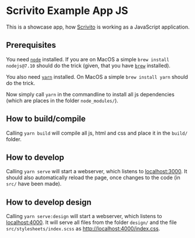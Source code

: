 # Scrivito Example App JS

This is a showcase app, how [Scrivito](https://scrivito.com) is working as a JavaScript application.

## Prerequisites

You need [`node`](https://nodejs.org/en/) installed. If you are on MacOS a simple `brew install nodejs@7.10` should do the trick (given, that you have [`brew`](https://brew.sh) installed).

You also need [`yarn`](https://yarnpkg.com/lang/en/) installed. On MacOS a simple `brew install yarn` should do the trick.

Now simply call `yarn` in the commandline to install all js dependencies (which are places in the folder `node_modules/`).

## How to build/compile

Calling `yarn build` will compile all js, html and css and place it in the `build/` folder.

## How to develop

Calling `yarn serve` will start a webserver, which listens to [localhost:3000](http://localhost:3000/). It should also automatically reload the page, once changes to the code (in `src/` have been made).

## How to develop design

Calling `yarn serve:design` will start a webserver, which listens to [localhost:4000](http://localhost:4000/). It will serve all files from the folder `design/` and the file `src/stylesheets/index.scss` as [http://localhost:4000/index.css](http://localhost:4000/index.css).
